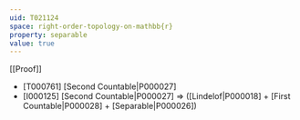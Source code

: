```yaml
---
uid: T021124
space: right-order-topology-on-mathbb{r}
property: separable
value: true
---
```

[[Proof]]

* [T000761] [Second Countable|P000027]
* [I000125] [Second Countable|P000027] => ([Lindelof|P000018] + [First Countable|P000028] + [Separable|P000026])

